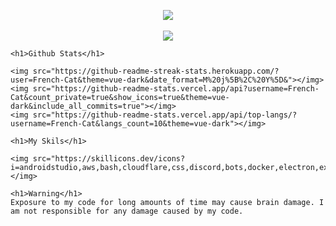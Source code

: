 <p align="center">
    <img src="https://quotes.french-cat.repl.co"></img>
    <br></br>
    <img src="https://github.com/French-Cat/gh-views/blob/master/svg/profile/badge.svg"></img>

    <h1>Github Stats</h1>

    <img src="https://github-readme-streak-stats.herokuapp.com/?user=French-Cat&theme=vue-dark&date_format=M%20j%5B%2C%20Y%5D&"></img><img src="https://github-readme-stats.vercel.app/api?username=French-Cat&count_private=true&show_icons=true&theme=vue-dark&include_all_commits=true"></img>
    <img src="https://github-readme-stats.vercel.app/api/top-langs/?username=French-Cat&langs_count=10&theme=vue-dark"></img>

    <h1>My Skils</h1>

    <img src="https://skillicons.dev/icons?i=androidstudio,aws,bash,cloudflare,css,discord,bots,docker,electron,express,github,gitlab,go,html,ai,js,linux,lua,md,nodejs,ps,php,powershell,raspberrypi,stackoverflow,svg,unity,visualstudio,vscode,workers&perline=10"></img>

    <h1>Warning</h1>
    Exposure to my code for long amounts of time may cause brain damage. I am not responsible for any damage caused by my code.
</p>
